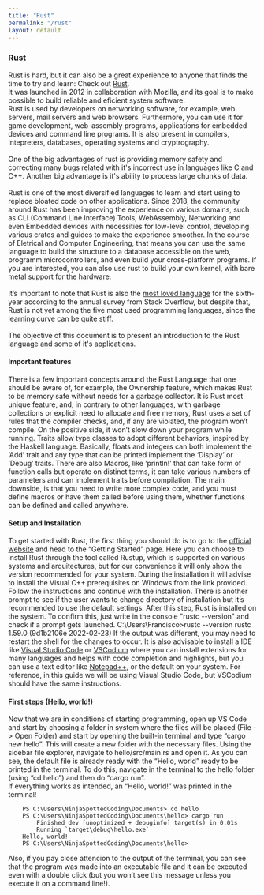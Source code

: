 ```yaml
---
title: "Rust"
permalink: "/rust"
layout: default
---
```



### Rust
Rust is hard, but it can also be a great experience to anyone that finds the time to try and learn: Check out [Rust](https://www.rust-lang.org/).  
It was launched in 2012 in collaboration with Mozilla, and its goal is to make possible to build reliable and eficient system software.  
Rust is used by developers on networking software, for example, web servers, mail servers and web browsers. Furthermore, you can use it for game development, web-assembly programs, applications for embedded devices and command line programs. It is also present in compilers, intepreters, databases, operating systems and cryptrography.  
\
One of the big advantages of rust is providing memory safety and correcting many bugs related with it's incorrect use in languages like C and C++. Another big advantage is it's ability to process large chunks of data.  
\
Rust is one of the most diversified languages to learn and start using to replace bloated code on other applications. Since 2018, the community around Rust has been improving the experience on various domains, such as CLI (Command Line Interface) Tools, WebAssembly, Networking and even Embedded devices with necessities for low-level control, developing various crates and guides to make the experience smoother.
In the course of Eletrical and Computer Engineering, that means you can use the same language to build the structure to a database accessible on the web, programm microcontrollers, and even build your cross-platform programs. If you are interested, you can also use rust to build your own kernel, with bare metal support for the hardware.  
\
It’s important to note that Rust is also the [most loved language](https://insights.stackoverflow.com/survey/2021#section-most-loved-dreaded-and-wanted-programming-scripting-and-markup-languages) for the sixth-year according to the annual survey from Stack Overflow, but despite that, Rust is not yet among the five most used programming languages, since the learning curve can be quite stiff.  
\
The objective of this document is to present an introduction to the Rust language and some of it's applications.

#### Important features
There is a few important concepts around the Rust Language that one should be aware of, for example, the Ownership feature, which makes Rust to be memory safe without needs for a garbage collector. It is Rust most unique feature, and, in contrary to other languages, with garbage collections or explicit need to allocate and free memory, Rust uses a set of rules that the compiler checks, and, if any are violated, the program won’t compile. On the positive side, it won’t slow down your program while running.
Traits allow type classes to adopt different behaviors, inspired by the Haskell language. Basically, floats and integers can both implement the ‘Add’ trait and any type that can be printed implement the ‘Display’ or ‘Debug’ traits.
There are also Macros, like ‘println!’ that can take form of function calls but operate on distinct terms, it can take various numbers of parameters and can implement traits before compilation. The main downside, is that you need to write more complex code, and you must define macros or have them called before using them, whether functions can be defined and called anywhere.

#### Setup and Installation
To get started with Rust, the first thing you should do is to go to the [official website](https://www.rust-lang.org/) and head to the “Getting Started” page. Here you can choose to install Rust through the tool called Rustup, which is supported on various systems and arquitectures, but for our convenience it will only show the version recommended for your system. During the installation it will advise to install the Visual C++ prerequisites on Windows from the link provided. Follow the instructions and continue with the installation.
There is another prompt to see if the user wants to change directory of installation but it’s recommended to use the default settings.
After this step, Rust is installed on the system. To confirm this, just write in the console "rustc --version" and check if a prompt gets launched.
    C:\Users\Francisco>rustc --version
    rustc 1.59.0 (9d1b2106e 2022-02-23)
If the output was different, you may need to restart the shell for the changes to occur.
It is also advisable to install a IDE like [Visual Studio Code](https://code.visualstudio.com/) or [VSCodium](https://vscodium.com/) where you can install extensions for many languages and helps with code completion and highlights, but you can use a text editor like [Notepad++](https://notepad-plus-plus.org/downloads/), or the default on your system. For reference, in this guide we will be using Visual Studio Code, but VSCodium should have the same instructions.

#### First steps (Hello, world!)
Now that we are in conditions of starting programming, open up VS Code and start by choosing a folder in system where the files will be placed (File -> Open Folder) and start by opening the built-in terminal and type “cargo new hello”. This will create a new folder with the necessary files. Using the sidebar file explorer, navigate to hello/src/main.rs and open it. As you can see, the default file is already ready with the “Hello, world” ready to be printed in the terminal. To do this, navigate in the terminal to the hello folder (using “cd hello”) and then do “cargo run”.  
If everything works as intended, an “Hello, world!” was printed in the terminal!

        PS C:\Users\NinjaSpottedCoding\Documents> cd hello
        PS C:\Users\NinjaSpottedCoding\Documents\hello> cargo run
            Finished dev [unoptimized + debuginfo] target(s) in 0.01s
            Running `target\debug\hello.exe`
        Hello, world!
        PS C:\Users\NinjaSpottedCoding\Documents\hello>

Also, if you pay close attencion to the output of the terminal, you can see that the program was made into an executable file and it can be executed even with a double click (but you won’t see this message unless you execute it on a command line!).

